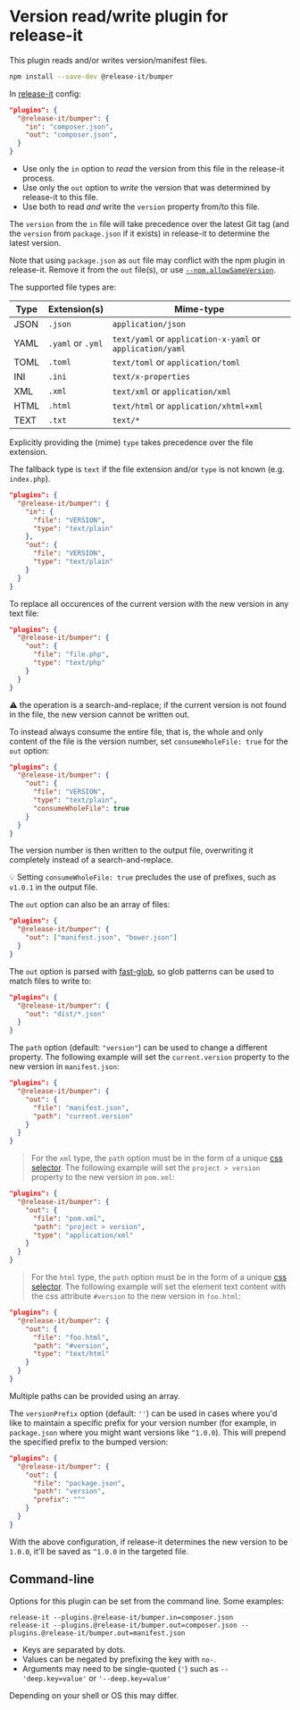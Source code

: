 # Version read/write plugin for release-it

This plugin reads and/or writes version/manifest files.

```sh
npm install --save-dev @release-it/bumper
```

In [release-it](https://github.com/release-it/release-it) config:

```json
"plugins": {
  "@release-it/bumper": {
    "in": "composer.json",
    "out": "composer.json",
  }
}
```

- Use only the `in` option to _read_ the version from this file in the release-it process.
- Use only the `out` option to _write_ the version that was determined by release-it to this file.
- Use both to read _and_ write the `version` property from/to this file.

The `version` from the `in` file will take precedence over the latest Git tag (and the `version` from `package.json` if
it exists) in release-it to determine the latest version.

Note that using `package.json` as `out` file may conflict with the npm plugin in release-it. Remove it from the `out`
file(s), or use
[`--npm.allowSameVersion`](https://github.com/release-it/release-it/blob/master/docs/npm.md#extra-arguments).

The supported file types are:

| Type | Extension(s)      | Mime-type                                                 |
| ---- | ----------------- | --------------------------------------------------------- |
| JSON | `.json`           | `application/json`                                        |
| YAML | `.yaml` or `.yml` | `text/yaml` or `application-x-yaml` or `application/yaml` |
| TOML | `.toml`           | `text/toml` or `application/toml`                         |
| INI  | `.ini`            | `text/x-properties`                                       |
| XML  | `.xml`            | `text/xml` or `application/xml`                           |
| HTML | `.html`           | `text/html` or `application/xhtml+xml`                    |
| TEXT | `.txt`            | `text/*`                                                  |

Explicitly providing the (mime) `type` takes precedence over the file extension.

The fallback type is `text` if the file extension and/or `type` is not known (e.g. `index.php`).

```json
"plugins": {
  "@release-it/bumper": {
    "in": {
      "file": "VERSION",
      "type": "text/plain"
    },
    "out": {
      "file": "VERSION",
      "type": "text/plain"
    }
  }
}
```

To replace all occurences of the current version with the new version in any text file:

```json
"plugins": {
  "@release-it/bumper": {
    "out": {
      "file": "file.php",
      "type": "text/php"
    }
  }
}
```

:warning: the operation is a search-and-replace; if the current version is not found in the file, the new version cannot be written out.

To instead always consume the entire file, that is, the whole and only content of the file is the version number, set `consumeWholeFile: true` for the `out` option:

```json
"plugins": {
  "@release-it/bumper": {
    "out": {
      "file": "VERSION",
      "type": "text/plain",
      "consumeWholeFile": true
    }
  }
}
```

The version number is then written to the output file, overwriting it completely instead of a search-and-replace.

:bulb: Setting `consumeWholeFile: true` precludes the use of prefixes, such as `v1.0.1` in the output file.

The `out` option can also be an array of files:

```json
"plugins": {
  "@release-it/bumper": {
    "out": ["manifest.json", "bower.json"]
  }
}
```

The `out` option is parsed with [fast-glob](https://github.com/mrmlnc/fast-glob), so glob patterns can be used to match
files to write to:

```json
"plugins": {
  "@release-it/bumper": {
    "out": "dist/*.json"
  }
}
```

The `path` option (default: `"version"`) can be used to change a different property. The following example will set the
`current.version` property to the new version in `manifest.json`:

```json
"plugins": {
  "@release-it/bumper": {
    "out": {
      "file": "manifest.json",
      "path": "current.version"
    }
  }
}
```

> For the `xml` type, the `path` option must be in the form of a unique [css selector](https://www.w3.org/TR/selectors-4/#overview). The following example will set the
`project > version` property to the new version in `pom.xml`:

```json
"plugins": {
  "@release-it/bumper": {
    "out": {
      "file": "pom.xml",
      "path": "project > version",
      "type": "application/xml"
    }
  }
}
```

> For the `html` type, the `path` option must be in the form of a unique [css selector](https://www.w3.org/TR/selectors-4/#overview). The following example will set the
element text content with the css attribute `#version` to the new version in `foo.html`:

```json
"plugins": {
  "@release-it/bumper": {
    "out": {
      "file": "foo.html",
      "path": "#version",
      "type": "text/html"
    }
  }
}
```

Multiple paths can be provided using an array.

The `versionPrefix` option (default: `''`) can be used in cases where you'd like to maintain a specific prefix for your version number (for example, in `package.json` where you might want versions like `^1.0.0`). This will prepend the specified prefix to the bumped version:

``` json
"plugins": {
  "@release-it/bumper": {
    "out": {
      "file": "package.json",
      "path": "version",
      "prefix": "^"
    }
  }
}
```

With the above configuration, if release-it determines the new version to be `1.0.0`, it'll be saved as `^1.0.0` in the targeted file.

## Command-line

Options for this plugin can be set from the command line. Some examples:

```
release-it --plugins.@release-it/bumper.in=composer.json
release-it --plugins.@release-it/bumper.out=composer.json --plugins.@release-it/bumper.out=manifest.json
```

- Keys are separated by dots.
- Values can be negated by prefixing the key with `no-`.
- Arguments may need to be single-quoted (`'`) such as `--'deep.key=value'` or `'--deep.key=value'`

Depending on your shell or OS this may differ.
